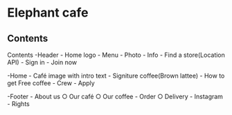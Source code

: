 # Elephant cafe

## Contents

Contents
-Header - Home logo - Menu - Photo - Info - Find a store(Location API) - Sign in - Join now

-Home - Café image with intro text - Signiture coffee(Brown lattee) - How to get Free coffee - Crew - Apply

-Footer - About us
○ Our café
○ Our coffee - Order
○ Delivery - Instagram - Rights
